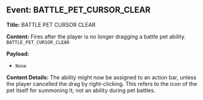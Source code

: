 ## Event: BATTLE_PET_CURSOR_CLEAR

**Title:** BATTLE PET CURSOR CLEAR

**Content:**
Fires after the player is no longer dragging a battle pet ability.
`BATTLE_PET_CURSOR_CLEAR`

**Payload:**
- `None`

**Content Details:**
The ability might now be assigned to an action bar, unless the player cancelled the drag by right-clicking.
This refers to the icon of the pet itself for summoning it; not an ability during pet battles.